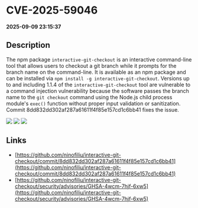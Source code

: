 # CVE-2025-59046

**2025-09-09 23:15:37**

## Description
The npm package `interactive-git-checkout` is an interactive command-line tool that allows users to checkout a git branch while it prompts for the branch name on the command-line. It is available as an npm package and can be installed via `npm install -g interactive-git-checkout`. Versions up to and including 1.1.4 of the `interactive-git-checkout` tool are vulnerable to a command injection vulnerability because the software passes the branch name to the `git checkout` command using the Node.js child process module's `exec()` function without proper input validation or sanitization. Commit 8dd832dd302af287a61611f4f85e157cd1c6bb41 fixes the issue.

![](https://img.shields.io/static/v1?label=Score&message=9.8&color=red)
![](https://img.shields.io/static/v1?label=Severity&message=CRITICAL&color=red)
![](https://img.shields.io/static/v1?label=CWE&message=RCE&color=green)

## Links
- [https://github.com/ninofiliu/interactive-git-checkout/commit/8dd832dd302af287a61611f4f85e157cd1c6bb41](https://github.com/ninofiliu/interactive-git-checkout/commit/8dd832dd302af287a61611f4f85e157cd1c6bb41)
- [https://github.com/ninofiliu/interactive-git-checkout/security/advisories/GHSA-4wcm-7hjf-6xw5](https://github.com/ninofiliu/interactive-git-checkout/security/advisories/GHSA-4wcm-7hjf-6xw5)
